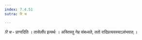 ```yaml
---
index: 7.4.51
sutra: रि च

---
```

_रि च_ - प्राग्वदिति । तासेर्लोप इत्यर्थः । अस्तिस्तु नेह संबध्यते, ततो रादिप्रत्ययस्याऽसंभवात् । 